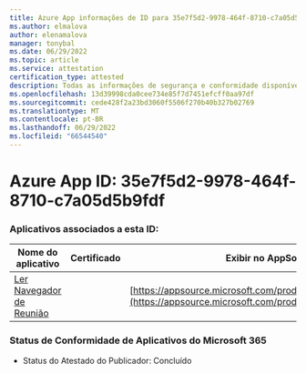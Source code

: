 ```yaml
---
title: Azure App informações de ID para 35e7f5d2-9978-464f-8710-c7a05d5b9fdf
ms.author: elmalova
author: elenamalova
manager: tonybal
ms.date: 06/29/2022
ms.topic: article
ms.service: attestation
certification_type: attested
description: Todas as informações de segurança e conformidade disponíveis para 35e7f5d2-9978-464f-8710-c7a05d5b9fdf.
ms.openlocfilehash: 13d39998cda0cee734e85f7d7451efcff0aa97df
ms.sourcegitcommit: cede428f2a23bd3060f5506f270b40b327b02769
ms.translationtype: MT
ms.contentlocale: pt-BR
ms.lasthandoff: 06/29/2022
ms.locfileid: "66544540"
---
```

# <a name="azure-app-id-35e7f5d2-9978-464f-8710-c7a05d5b9fdf"></a>Azure App ID: 35e7f5d2-9978-464f-8710-c7a05d5b9fdf


### <a name="apps-associated-with-this-id"></a>Aplicativos associados a esta ID:
| **Nome do aplicativo** | **Certificado** | **Exibir no AppSource** |
|--------------|---------------|-----------------------|
| [Ler Navegador de Reunião](../forward/WA200003896.md) |  | [https://appsource.microsoft.com/product/office/WA200003896](https://appsource.microsoft.com/product/office/WA200003896) |

### <a name="microsoft-365-app-compliance-status"></a>Status de Conformidade de Aplicativos do Microsoft 365
- Status do Atestado do Publicador: Concluído
